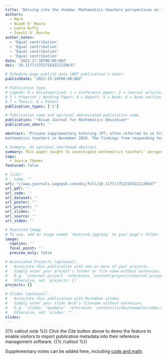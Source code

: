 ```yaml
---
title: 'Delving into the shadow: Mathematics teachers perspectives on the impact of private supplementary tutoring in Ireland'
authors:
  - Mark
  - Niamh O' Meara
  - Laura Duffy
  - Iseult O' Rourke
author_notes:
  - 'Equal contribution'
  - 'Equal contribution'
  - 'Equal contribution'
  - 'Equal contribution'
date: '2022-27-10T00:00:00Z'
doi: '10.1177/27527263221129637'

# Schedule page publish date (NOT publication's date).
publishDate: '2022-25-10T00:00:00Z'

# Publication type.
# Legend: 0 = Uncategorized; 1 = Conference paper; 2 = Journal article;
# 3 = Preprint / Working Paper; 4 = Report; 5 = Book; 6 = Book section;
# 7 = Thesis; 8 = Patent
publication_types: ['2']

# Publication name and optional abbreviated publication name.
publication: '*Asian Journal for Mathematics Education*'
publication_short: ''

abstract: 'Private supplementary tutoring (PT; often referred to in Ireland as “grinds”) can be defined as education outside the formal schooling system where a tutor teaches a particular subject(s) in exchange for financial gain. While PT has long been popular in East Asian countries, its provision has become a widespread phenomenon both internationally and at all levels of the Irish education system in recent years, no more so than for the subject of mathematics. However, few empirical studies have been conducted thus far on its impact. In this paper, the authors sought to investigate mathematics teachers’ perceptions of the impact of the grinds culture on the subject at the secondary level in Ireland. The data was gathered using an online survey designed by the authors and circulated to secondary
mathematics teachers in November 2020. The findings from responding teachers (n=305) revealed mixed views, with both positive and negative impacts identified. Many teachers acknowledged the benefits of one-to-one support that grinds can provide and the resulting increase in students’ confidence in the subject. However, teachers also determined that grinds can cause some students to disengage in class and to be less responsible for their own individual work ethics'

# Summary. An optional shortened abstract.
summary: This paper sought to investigate mathematics teachers’ perspectives on the impact of private supplementary tutoring (PT) on the subject at the secondary level in Ireland.
tags:
  - Source Themes
featured: false

# links:
# - name: ""
url: "//www.journals.sagepub.com/doi/full/10.1177/27527263221129637"
url_pdf: ''
url_code: ''
url_dataset: ''
url_poster: ''
url_project: ''
url_slides: ''
url_source: ''
url_video: ''

# Featured image
# To use, add an image named `featured.jpg/png` to your page's folder.
image:
  caption: ''
  focal_point: ''
  preview_only: false

# Associated Projects (optional).
#   Associate this publication with one or more of your projects.
#   Simply enter your project's folder or file name without extension.
#   E.g. `internal-project` references `content/project/internal-project/index.md`.
#   Otherwise, set `projects: []`.
projects: []

# Slides (optional).
#   Associate this publication with Markdown slides.
#   Simply enter your slide deck's filename without extension.
#   E.g. `slides: "example"` references `content/slides/example/index.md`.
#   Otherwise, set `slides: ""`.
slides:
---
```


{{% callout note %}}
Click the _Cite_ button above to demo the feature to enable visitors to import publication metadata into their reference management software.
{{% /callout %}}

Supplementary notes can be added here, including [code and math](https://wowchemy.com/docs/content/writing-markdown-latex/).
